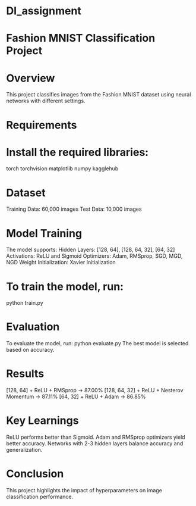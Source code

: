 # Dl_assignment
# Fashion MNIST Classification Project
# Overview
This project classifies images from the Fashion MNIST dataset using neural networks with different settings.
# Requirements
# Install the required libraries:
torch
torchvision
matplotlib
numpy
kagglehub
# Dataset
Training Data: 60,000 images
Test Data: 10,000 images
# Model Training
The model supports:
Hidden Layers: [128, 64], [128, 64, 32], [64, 32]
Activations: ReLU and Sigmoid
Optimizers: Adam, RMSprop, SGD, MGD, NGD
Weight Initialization: Xavier Initialization
# To train the model, run:
python train.py
# Evaluation
To evaluate the model, run:
python evaluate.py
The best model is selected based on accuracy.
# Results
[128, 64] + ReLU + RMSprop → 87.00%
[128, 64, 32] + ReLU + Nesterov Momentum → 87.11%
[64, 32] + ReLU + Adam → 86.85%
# Key Learnings
ReLU performs better than Sigmoid.
Adam and RMSprop optimizers yield better accuracy.
Networks with 2-3 hidden layers balance accuracy and generalization.
# Conclusion
This project highlights the impact of hyperparameters on image classification performance.
